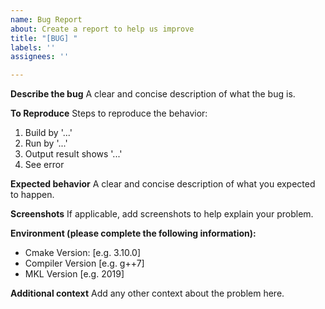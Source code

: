 ```yaml
---
name: Bug Report
about: Create a report to help us improve
title: "[BUG] "
labels: ''
assignees: ''

---
```


**Describe the bug**
A clear and concise description of what the bug is.

**To Reproduce**
Steps to reproduce the behavior:
1. Build by '...'
2. Run by '...'
3. Output result shows '...'
4. See error

**Expected behavior**
A clear and concise description of what you expected to happen.

**Screenshots**
If applicable, add screenshots to help explain your problem.

**Environment (please complete the following information):**
 - Cmake Version: [e.g. 3.10.0]
 - Compiler Version [e.g. g++7]
 - MKL Version [e.g. 2019]

**Additional context**
Add any other context about the problem here.
